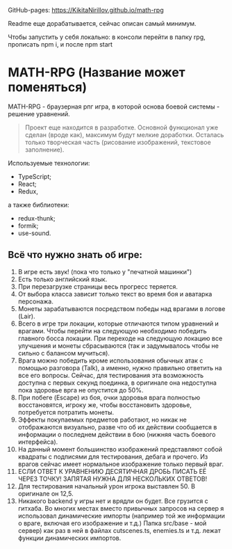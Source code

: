 GitHub-pages: https://KikitaNirillov.github.io/math-rpg

Readme еще дорабатывается, сейчас описан самый минимум.

Чтобы запустить у себя локально: в консоли перейти в папку rpg, прописать npm i, и после npm start
# MATH-RPG (Название может поменяться)

MATH-RPG - браузерная рпг игра, в которой основа боевой системы - решение уравнений.
>Проект еще находится в разработке. Основной функционал уже сделан (вроде как), максимум будут мелкие доработки. Осталась только творческая часть (рисование изображений, текстовое заполнение).

Используемые технологии: 
- TypeScript; 
- React; 
- Redux,

а также  библиотеки: 
- redux-thunk; 
- formik;
- use-sound. 

## Всё что нужно знать об игре:
1) В игре есть звук! (пока что только у "печатной машинки")
2) Есть только английский язык.
3) При перезагрузке страницы весь прогресс теряется.
4) От выбора класса зависит только текст во время боя и аватарка персонажа.
5) Монеты зарабатываются посредством победы над врагами в логове (Lair).
6) Всего в игре три локации, которые отличаются типом уравнений и врагами. Чтобы перейти на следующую необходимо победить главного босса локации. При переходе на следующую локацию все улучшения и монеты сбрасываются (так и задумывалось чтобы не сильно с балансом мучиться).
7) Врага можно победить кроме использования обычных атак с помощью разговора (Talk), а именно, нужно правильно ответить на все его вопросы. Сейчас, для тестирования эта возможность доступна с первых секунд поединка, в оригинале она недоступна пока здоровье врга не опустится до 50%.
8) При побеге (Escape) из боя, очки здоровья врага полностью восстановятся, игроку же, чтобы восстановить здоровье, потребуется потратить монеты.
9) Эффекты покупаемых предметов работают, но никак не отображаются визуально, разве что об их действии сообщается в информации о последнем действии в бою (нижняя часть боевого интерфейса).
10) На данный момент большинство изображений представляют собой квадраты с подписями для тестирования, дебага и прочего. Из врагов сейчас имеет нормальное изображение только первый враг.
11) ЕСЛИ ОТВЕТ К УРАВНЕНИЮ ДЕСЯТИЧНАЯ ДРОБЬ ПИСАТЬ ЕЁ ЧЕРЕЗ ТОЧКУ! ЗАПЯТАЯ НУЖНА ДЛЯ НЕСКОЛЬКИХ ОТВЕТОВ!
13) Для тестирования начальный урон игрока выставлен 50. В оригинале он 12,5.
14) Никакого backend у игры нет и врядли он будет. Все грузится с гитхаба. Во многих местах вместо привычных запросов на сервер я использовал динамические импорты (например той же информации о враге, включая его изображение и т.д.) Папка src/base - мой сервер) как раз в ней в файлах cutscenes.ts, enemies.ts и т.д. лежат функции динамических импортов.

